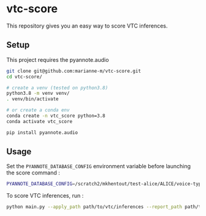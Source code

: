 # vtc-score

This repository gives you an easy way to score VTC inferences.

## Setup

This project requires the pyannote.audio

```bash
git clone git@github.com:marianne-m/vtc-score.git
cd vtc-score/

# create a venv (tested on python3.8)
python3.8 -m venv venv/
. venv/bin/activate

# or create a conda env
conda create -n vtc_score python=3.8
conda activate vtc_score

pip install pyannote.audio
```

## Usage

Set the `PYANNOTE_DATABASE_CONFIG` environment variable before launching the score command :

```bash
PYANNOTE_DATABASE_CONFIG=/scratch2/mkhentout/test-alice/ALICE/voice-type-classifier/pyannote_tmp_config/tmp_data/database.yml
```

To score VTC inferences, run :

```bash
python main.py --apply_path path/to/vtc/inferences --report_path path/to/fscore/report.csv
```
